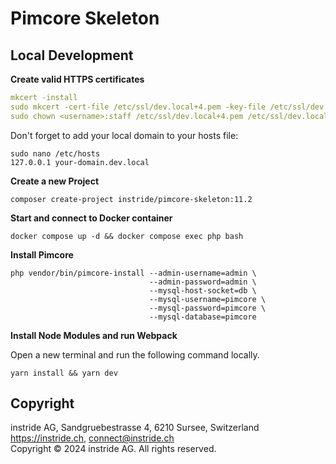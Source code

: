 # Pimcore Skeleton

## Local Development

**Create valid HTTPS certificates**

```yaml
mkcert -install
sudo mkcert -cert-file /etc/ssl/dev.local+4.pem -key-file /etc/ssl/dev.local+4-key.pem dev.local "*.dev.local" localhost 127.0.0.1 ::1
sudo chown <username>:staff /etc/ssl/dev.local+4.pem /etc/ssl/dev.local+4-key.pem
```

Don't forget to add your local domain to your hosts file:
```
sudo nano /etc/hosts
127.0.0.1 your-domain.dev.local
```

**Create a new Project**

```
composer create-project instride/pimcore-skeleton:11.2
```

**Start and connect to Docker container**

```
docker compose up -d && docker compose exec php bash
```

**Install Pimcore**

```
php vendor/bin/pimcore-install --admin-username=admin \
                               --admin-password=admin \
                               --mysql-host-socket=db \
                               --mysql-username=pimcore \
                               --mysql-password=pimcore \
                               --mysql-database=pimcore
```

**Install Node Modules and run Webpack**

Open a new terminal and run the following command locally.

```
yarn install && yarn dev
```

## Copyright

instride AG, Sandgruebestrasse 4, 6210 Sursee, Switzerland  
https://instride.ch, connect@instride.ch  
Copyright © 2024 instride AG. All rights reserved.
